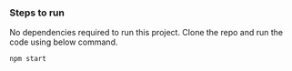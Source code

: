 ### Steps to run
No dependencies required to run this project. Clone the repo and run the code using below command.
```
npm start
```